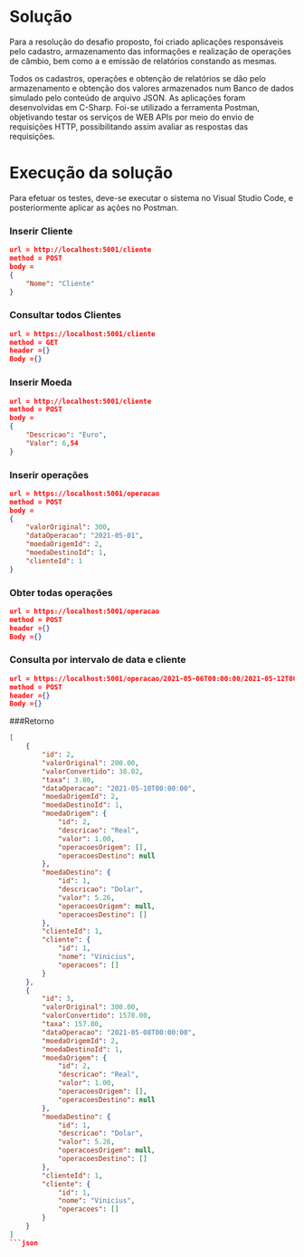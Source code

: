 # Solução

Para a resolução do desafio proposto, foi criado aplicações responsáveis pelo cadastro, armazenamento das informações e realização de operações de câmbio,  bem como a e emissão de relatórios constando as mesmas.

Todos os cadastros, operações e obtenção de relatórios se dão pelo armazenamento e obtenção dos valores armazenados num Banco de dados simulado pelo conteúdo de arquivo JSON.
As aplicações foram desenvolvidas em C-Sharp.
Foi-se utilizado a ferramenta Postman, objetivando testar os serviços de WEB APIs por meio do envio de requisições HTTP, possibilitando assim  avaliar as respostas das requisições.

# Execução da solução

Para efetuar os testes, deve-se executar o sistema no Visual Studio Code, e posteriormente aplicar as ações no Postman.

### Inserir Cliente
```json
url = http://localhost:5001/cliente
method = POST
body = 
{
    "Nome": "Cliente"
}
```

### Consultar todos Clientes
```json
url = https://localhost:5001/cliente
method = GET
header ={}
Body ={}
```

### Inserir Moeda
```json
url = http://localhost:5001/cliente
method = POST
body = 
{
    "Descricao": "Euro",
    "Valor": 6,54
}
```

### Inserir operações
```json
url = https://localhost:5001/operacao
method = POST
body = 
{
    "valorOriginal": 300,
    "dataOperacao": "2021-05-01",
    "moedaOrigemId": 2,
    "moedaDestinoId": 1,
    "clienteId": 1
}
```

### Obter todas operações
```json
url = https://localhost:5001/operacao 
method = POST
header ={}
Body ={}
```

### Consulta por intervalo de data e cliente
```json
url = https://localhost:5001/operacao/2021-05-06T00:00:00/2021-05-12T00:00:00/1 
method = POST
header ={}
Body ={}
```

###Retorno
```json
[
    {
        "id": 2,
        "valorOriginal": 200.00,
        "valorConvertido": 38.02,
        "taxa": 3.80,
        "dataOperacao": "2021-05-10T00:00:00",
        "moedaOrigemId": 2,
        "moedaDestinoId": 1,
        "moedaOrigem": {
            "id": 2,
            "descricao": "Real",
            "valor": 1.00,
            "operacoesOrigem": [],
            "operacoesDestino": null
        },
        "moedaDestino": {
            "id": 1,
            "descricao": "Dolar",
            "valor": 5.26,
            "operacoesOrigem": null,
            "operacoesDestino": []
        },
        "clienteId": 1,
        "cliente": {
            "id": 1,
            "nome": "Vinicius",
            "operacoes": []
        }
    },
    {
        "id": 3,
        "valorOriginal": 300.00,
        "valorConvertido": 1578.00,
        "taxa": 157.80,
        "dataOperacao": "2021-05-08T00:00:00",
        "moedaOrigemId": 2,
        "moedaDestinoId": 1,
        "moedaOrigem": {
            "id": 2,
            "descricao": "Real",
            "valor": 1.00,
            "operacoesOrigem": [],
            "operacoesDestino": null
        },
        "moedaDestino": {
            "id": 1,
            "descricao": "Dolar",
            "valor": 5.26,
            "operacoesOrigem": null,
            "operacoesDestino": []
        },
        "clienteId": 1,
        "cliente": {
            "id": 1,
            "nome": "Vinicius",
            "operacoes": []
        }
    }
]
```json

